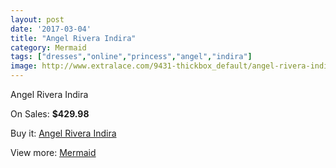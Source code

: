 ```yaml
---
layout: post
date: '2017-03-04'
title: "Angel Rivera Indira"
category: Mermaid
tags: ["dresses","online","princess","angel","indira"]
image: http://www.extralace.com/9431-thickbox_default/angel-rivera-indira.jpg
---
```

Angel Rivera Indira

On Sales: **$429.98**
<a href="https://www.extralace.com/mermaid/4460-angel-rivera-indira.html"><amp-img layout="responsive" width="600" height="600" src="//www.extralace.com/9431-thickbox_default/angel-rivera-indira.jpg" alt="Angel Rivera Indira 0" /></a>
<a href="https://www.extralace.com/mermaid/4460-angel-rivera-indira.html"><amp-img layout="responsive" width="600" height="600" src="//www.extralace.com/9432-thickbox_default/angel-rivera-indira.jpg" alt="Angel Rivera Indira 1" /></a>
<a href="https://www.extralace.com/mermaid/4460-angel-rivera-indira.html"><amp-img layout="responsive" width="600" height="600" src="//www.extralace.com/9433-thickbox_default/angel-rivera-indira.jpg" alt="Angel Rivera Indira 2" /></a>

Buy it: [Angel Rivera Indira](https://www.extralace.com/mermaid/4460-angel-rivera-indira.html "Angel Rivera Indira")

View more: [Mermaid](https://www.extralace.com/5-mermaid "Mermaid")